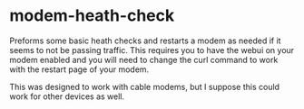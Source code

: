 modem-heath-check
=================

Preforms some basic heath checks and restarts a modem as needed if it seems to not be passing traffic.
This requires you to have the webui on your modem enabled and you will need to change the curl command to work with the restart page of your modem.

This was designed to work with cable modems, but I suppose this could work for other devices as well. 

